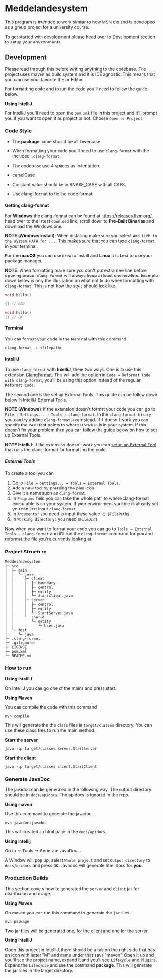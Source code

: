 # Meddelandesystem

This program is intended to work similar to how MSN did and is developed as a group project for a university course.

To get started with development please head over to [Development](#development) section to setup your environments.

## Development

Please read through this before writing anything to the codebase. The project uses maven as build system and it is IDE agnostic. This means that you can use your favorite IDE or Editor. 

For formatting code and to run the code you'll need to follow the guide below.

**Using IntelliJ**

For IntelliJ you'll need to open the `pom.xml` file in this project and it'll prompt you if you want to open it as project or not. Choose `Open as Project`.

### Code Style

- The **package** name should be all lowercase.

- When formatting your code you'll need to use `clang-format` with the included `.clang-format`.

- The codebase use 4 spaces as indentation.

- camelCase 

- Constant value should be in SNAKE_CASE with all CAPS.

- Use clang-format to fix the code format

#### Getting clang-format

For **Windows** the clang-format can be found at https://releases.llvm.org/, head over to the latest `download` link, scroll down to **Pre-Built Binaries** and download the Windows one.

**NOTE (Windows Install)**: When installing make sure you select `Add LLVM to the system PATH for ...`. This makes sure that you can type `clang-format` in your terminal.

For the **macOS** you can use `brew` to install and **Linux** it is best to use your package manager.

**NOTE**: When formatting make sure you don't put extra new line before opening brace. `clang-format` will always keep at least one newline. Example down below is only the illustration on what not to do when formatting with `clang-format`. This is not how the style should look like.

```cpp
void hello()

{} // BAD
```

```cpp
void hello() 
{} // OK
```

#### Terminal

You can format your code in the terminal with this command

```
clang-format -i <filepath>
```

#### IntelliJ

To use `clang-format` with **IntelliJ**, there two ways. One is to use this extension [ClangFormat](https://plugins.jetbrains.com/plugin/13359-clangformat). This will add the option in `Code → Reformat Code with clang-format`, you'll be using this option instead of the regular `Reformat Code`.

The second one is the set up External Tools. This guide can be follow down below in [IntelliJ External Tools](#external-tools).


**NOTE (Windows)**: If the extension doesn't format your code you can go to `File → Settings... → Tools → clang-format`. In the `clang-format binary` you can try adding `clang-format.exe` instead. If it doesn't work you can specify the `PATH` that points to where `LLVM/bin` is in your system. If this doesn't fix your problem then you can follow the guide below on how to set up External Tools.

**NOTE IntelliJ**: If the extension doesn't work you can [setup an External Tool](#intellij-external-tools) that runs the clang-format for formatting the code. 

##### External Tools

To create a tool you can

1. Go to `File → Settings... → Tools → External Tools`.
2. Add a new tool by pressing the plus icon.
3. Give it a name such as `clang-format`.
4. In `Program:` field you can take the whole path to where clang-format executable is on your system. If your environment variable is already set you can just input `clang-format`.
5. In `Arguments:` you need to input these value `-i $FilePath$`.
6. In `Working directory:` you need `$FileDir$`

Now when you want to format your code you can go to `Tools → External Tools → clang-format` and it'll run the `clang-format` command for you and reformat the file you're currently looking at.

### Project Structure

```
Meddelandesystem
├─ src
│  ├─ main
│  │  └─ java
│  │     ├─ client
│  │     │  ├─ boundary
│  │     │  ├─ control
│  │     │  ├─ entity
│  │     │  └─ StartClient.java
│  │     ├─ server
│  │     │  ├─ control
│  │     │  ├─ entity
│  │     │  └─ StartServer.java
│  │     └─ shared
│  │        └─ entity
│  │           └─ User.java
│  └─ test
│     └─ java
├─ .clang-format
├─ .gitignore
├─ LICENSE
├─ pom.xml
└─ README.md
```

### How to run

**Using IntelliJ**

On IntelliJ you can go one of the mains and press start.

**Using Maven**

You can compile the code with this command

```shell
mvn compile
```

This will generate the the `class` files in `target/classes` directory. You can use these class files to run the main method.

**Start the server**

```shell
java -cp target/classes server.StartServer
```

**Start the client**

```shell
java -cp target/classes client.StartClient
```

### Generate JavaDoc

The javadoc can be generated in the following way. The output directory should be in `docs/apidocs`. The apidocs is ignored in the repo.

**Using maven**

Use this command to generate the javadoc

```
mvn javadoc:javadoc
```

This will created an html page in the `docs/apidocs`.

**Using Intellij**

Go to → Tools → Generate JavaDoc...

A Window will pop up, select `Whole project` and set `Output directory` to `docs/apidocs` and press `OK`. Javadoc will generate html docs for **you**.

### Production Builds

This section covers how to generated the `server` and `client` jar for distribution and usage.

**Using Maven**

On maven you can run this command to generate the `jar` files.

```shell
mvn package
```

Two jar files will be generated one, for the client and one for the server.

**Using IntelliJ**

Open this project in IntelliJ, there should be a tab on the right side that has an icon with letter "M" and name under that says "maven". Open it up and you'll see the project name, expand it and you'll see `Lifecycle` and `Plugins`. Expand the `Lifecycle` and use the command **package**. This will generate the jar files in the target directory.

